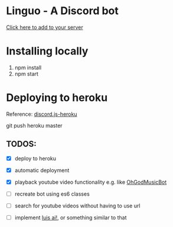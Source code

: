# Linguo - A Discord bot
[Click here to add to your server](https://discordapp.com/oauth2/authorize?client_id=371588691845709825&scope=bot)


# Installing locally
1. npm install
2. npm start

# Deploying to heroku
Reference: [discord.js-heroku](https://github.com/synicalsyntax/discord.js-heroku)

git push heroku master


## TODOS:
- [x] deploy to heroku
- [x] automatic deployment
- [x] playback youtube video functionality e.g. like [OhGodMusicBot](https://github.com/bdistin/OhGodMusicBot)
- [ ] recreate bot using es6 classes
- [ ] search for youtube videos without having to use url
- [ ] implement [luis ai!](https://www.luis.ai/), or something similar to that

